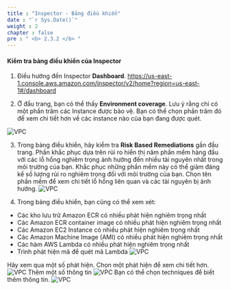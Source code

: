 ```yaml
---
title : "Inspector - Bảng điều khiển"
date : "`r Sys.Date()`"
weight : 2
chapter : false
pre : " <b> 2.3.2 </b> "
---
```


#### Kiểm tra bảng điều khiển của Inspector

1. Điều hướng đến Inspector **Dashboard**. https://us-east-1.console.aws.amazon.com/inspector/v2/home?region=us-east-1#/dashboard 


2. Ở đầu trang, bạn có thể thấy **Environment coverage**. Lưu ý rằng chỉ có một phần trăm các Instance được bảo vệ. Bạn có thể chọn phần trăm đó để xem chi tiết hơn về các instance nào của bạn đang được quét.

![VPC](/images/2/2.3/2.3.2/s2.png)

3. Trong bảng điều khiển, hãy kiểm tra **Risk Based Remediations** gần đầu trang. Phần khắc phục dựa trên rủi ro hiển thị năm phần mềm hàng đầu với các lỗ hổng nghiêm trọng ảnh hưởng đến nhiều tài nguyên nhất trong môi trường của bạn. Khắc phục những phần mềm này có thể giảm đáng kể số lượng rủi ro nghiêm trọng đối với môi trường của bạn. Chọn tên  phần mềm để xem chi tiết lỗ hổng liên quan và các tài nguyên bị ảnh hưởng.
![VPC](/images/2/2.3/2.3.2/s3.png)


4. Trong bảng điều khiển, bạn cũng có thể xem xét:
- Các kho lưu trữ Amazon ECR có nhiều phát hiện nghiêm trọng nhất
- Các Amazon ECR container image có nhiều phát hiện nghiêm trọng nhất
- Các Amazon EC2 Instance có nhiều phát hiện nghiêm trọng nhất
- Các Amazon Machine Image (AMI) có nhiều phát hiện nghiêm trọng nhất
- Các hàm AWS Lambda có nhiều phát hiện nghiêm trọng nhất
- Trình phát hiện mã để quét mã Lambda
![VPC](/images/2/2.3/2.3.2/s4.png)

Hãy xem qua một số phát hiện. Chọn một phát hiện để xem chi tiết hơn.
![VPC](/images/2/2.3/2.3.2/e1.png)
Thêm một số thông tin
![VPC](/images/2/2.3/2.3.2/e2.png)
Bạn có thể chọn techniques để biết thêm thông tin.
![VPC](/images/2/2.3/2.3.2/e3.png)